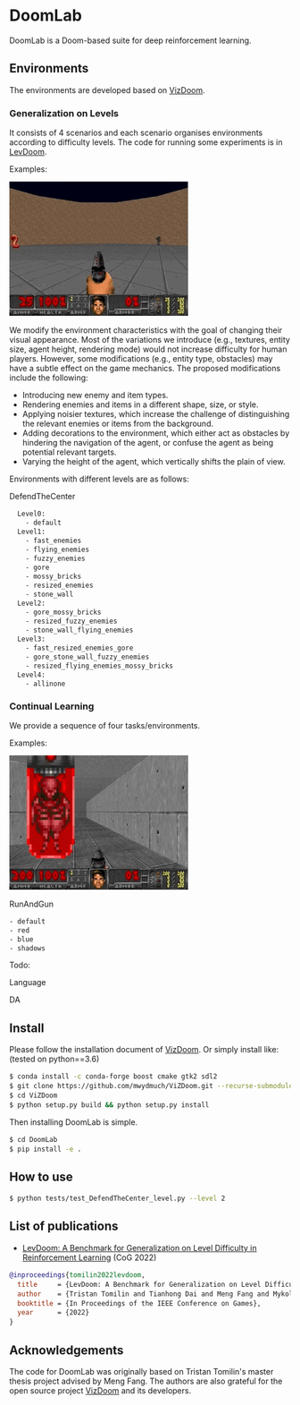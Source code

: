 # DoomLab

DoomLab is a Doom-based suite for deep reinforcement learning.

## Environments

The environments are developed based on [VizDoom](https://github.com/mwydmuch/ViZDoom). 

### Generalization on Levels

It consists of 4 scenarios and each scenario organises environments according to difficulty levels. The code for running some experiments is in [LevDoom](https://github.com/TTomilin/LevDoom).

Examples:

<img src="./screenshots/all.gif">

We modify the environment characteristics with the goal of changing their visual appearance. Most of the variations we introduce (e.g., textures, entity size, agent height, rendering mode) would not increase difficulty for human players. However, some modifications (e.g., entity type, obstacles) may have a subtle effect on the game mechanics. The proposed modifications include the following:
- Introducing new enemy and item types.
- Rendering enemies and items in a different shape, size, or style.
- Applying noisier textures, which increase the challenge of distinguishing the relevant enemies or items from the background.
-  Adding decorations to the environment, which either act as obstacles by hindering the navigation of the agent, or confuse the agent as being potential relevant targets.
- Varying the height of the agent, which vertically shifts the plain of view.

Environments with different levels are as follows:

DefendTheCenter
```
  Level0:
    - default
  Level1:
    - fast_enemies
    - flying_enemies
    - fuzzy_enemies
    - gore
    - mossy_bricks
    - resized_enemies
    - stone_wall
  Level2:
    - gore_mossy_bricks
    - resized_fuzzy_enemies
    - stone_wall_flying_enemies
  Level3:
    - fast_resized_enemies_gore
    - gore_stone_wall_fuzzy_enemies
    - resized_flying_enemies_mossy_bricks
  Level4:
    - allinone
```

### Continual Learning

We provide a sequence of four tasks/environments.

Examples:

<img src="./screenshots/CD4.gif">

RunAndGun
```
- default
- red
- blue
- shadows
```

Todo:

Language

DA

## Install

Please follow the installation document of [VizDoom](https://github.com/mwydmuch/ViZDoom/blob/master/doc/Building.md). Or simply install like: (tested on python==3.6)
```bash
$ conda install -c conda-forge boost cmake gtk2 sdl2
$ git clone https://github.com/mwydmuch/ViZDoom.git --recurse-submodules
$ cd ViZDoom
$ python setup.py build && python setup.py install
```


Then installing DoomLab is simple.
```bash
$ cd DoomLab
$ pip install -e .
```

## How to use

```bash
$ python tests/test_DefendTheCenter_level.py --level 2
```

## List of publications

- [LevDoom: A Benchmark for Generalization on Level Difficulty in Reinforcement Learning](https://ieee-cog.org/2022/assets/papers/paper_30.pdf) (CoG 2022)

```bib
@inproceedings{tomilin2022levdoom,
  title     = {LevDoom: A Benchmark for Generalization on Level Difficulty in Reinforcement Learning},
  author    = {Tristan Tomilin and Tianhong Dai and Meng Fang and Mykola Pechenizkiy},
  booktitle = {In Proceedings of the IEEE Conference on Games},
  year      = {2022}
}
```

## Acknowledgements

The code for DoomLab was originally based on Tristan Tomilin's master thesis project advised by Meng Fang. The authors are also grateful for the open source project [VizDoom](https://github.com/mwydmuch/ViZDoom) and its developers.
